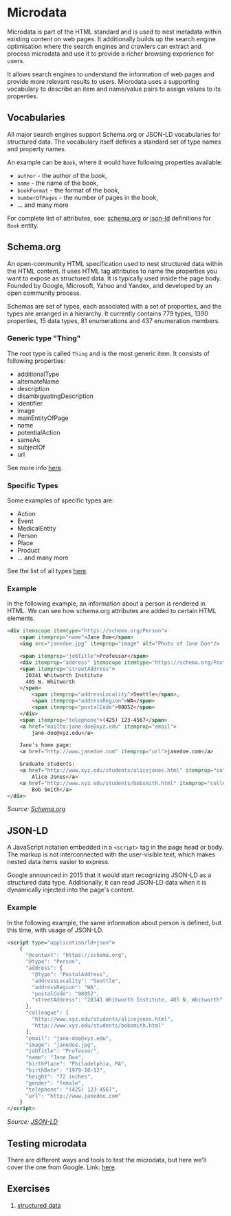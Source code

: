 # Microdata

Microdata is part of the HTML standard and is used to nest metadata within existing content on web pages. It
additionally builds up the search engine optimisation where the search engines and crawlers can extract and process
microdata and use it to provide a richer browsing experience for users.

It allows search engines to understand the information of web pages and provide more relevant results to users.
Microdata uses a supporting vocabulary to describe an item and name/value pairs to assign values to its properties.

## Vocabularies

All major search engines support Schema.org or JSON-LD vocabularies for structured data. The vocabulary itself defines a
standard set of type names and property names.

An example can be ``Book``, where it would have following properties available:

- ``author`` - the author of the book,
- ``name`` - the name of the book,
- ``bookFormat`` - the format of the book,
- ``numberOfPages`` - the number of pages in the book,
- ... and many more

For complete list of attributes, see: [schema.org](https://schema.org/Book) or [json-ld](https://jsonld.com/book/)
definitions for ``Book`` entity.

## Schema.org

An open-community HTML specification used to nest structured data within the HTML content. It uses HTML tag attributes
to name the properties you want to expose as structured data. It is typically used inside the page body. Founded by
Google, Microsoft, Yahoo and Yandex, and developed by an open community process.

Schemas are set of types, each associated with a set of properties, and the types are arranged in a hierarchy. It
currently contains 779 types, 1390 properties, 15 data types, 81 enumerations and 437 enumeration members.

### Generic type "Thing"

The root type is called ``Thing`` and is the most generic item. It consists of following properties:

- additionalType
- alternateName
- description
- disambiguatingDescription
- identifier
- image
- mainEntityOfPage
- name
- potentialAction
- sameAs
- subjectOf
- url

See more info [here](https://schema.org/Thing).

### Specific Types

Some examples of specific types are:

- Action
- Event
- MedicalEntity
- Person
- Place
- Product
- ... and many more

See the list of all types [here](https://schema.org/docs/full.html).

### Example

In the following example, an information about a person is rendered in HTML. We can see how schema.org attributes are
added to certain HTML elements.

```html
<div itemscope itemtype="https://schema.org/Person">
    <span itemprop="name">Jane Doe</span>
    <img src="janedoe.jpg" itemprop="image" alt="Photo of Jane Doe"/>

    <span itemprop="jobTitle">Professor</span>
    <div itemprop="address" itemscope itemtype="https://schema.org/PostalAddress">
    <span itemprop="streetAddress">
      20341 Whitworth Institute
      405 N. Whitworth
    </span>
        <span itemprop="addressLocality">Seattle</span>,
        <span itemprop="addressRegion">WA</span>
        <span itemprop="postalCode">98052</span>
    </div>
    <span itemprop="telephone">(425) 123-4567</span>
    <a href="mailto:jane-doe@xyz.edu" itemprop="email">
        jane-doe@xyz.edu</a>

    Jane's home page:
    <a href="http://www.janedoe.com" itemprop="url">janedoe.com</a>

    Graduate students:
    <a href="http://www.xyz.edu/students/alicejones.html" itemprop="colleague">
        Alice Jones</a>
    <a href="http://www.xyz.edu/students/bobsmith.html" itemprop="colleague">
        Bob Smith</a>
</div>
```

*Source: [Schema.org](https://schema.org/Person)*

## JSON-LD

A JavaScript notation embedded in a ``<script>`` tag in the page head or body. The markup is not interconnected with the
user-visible text, which makes nested data items easier to express.

Google announced in 2015 that it would start recognizing JSON-LD as a structured data type. Additionally, it can read
JSON-LD data when it is dynamically injected into the page's content.

### Example

In the following example, the same information about person is defined, but this time, with usage of JSON-LD.

```html
<script type="application/ld+json">
    {
      "@context": "https://schema.org",
      "@type": "Person",
      "address": {
        "@type": "PostalAddress",
        "addressLocality": "Seattle",
        "addressRegion": "WA",
        "postalCode": "98052",
        "streetAddress": "20341 Whitworth Institute, 405 N. Whitworth"
      },
      "colleague": [
        "http://www.xyz.edu/students/alicejones.html",
        "http://www.xyz.edu/students/bobsmith.html"
      ],
      "email": "jane-doe@xyz.edu",
      "image": "janedoe.jpg",
      "jobTitle": "Professor",
      "name": "Jane Doe",
      "birthPlace": "Philadelphia, PA",
      "birthDate": "1979-10-12",
      "height": "72 inches",
      "gender": "female",
      "telephone": "(425) 123-4567",
      "url": "http://www.janedoe.com"
    }
</script>
```

*Source: [JSON-LD](https://jsonld.com/person/)*

## Testing microdata

There are different ways and tools to test the microdata, but here we'll cover the one from Google.
Link: [here](https://search.google.com/structured-data/testing-tool).

## Exercises
1. [structured data](exercises/01-structured-data.md)